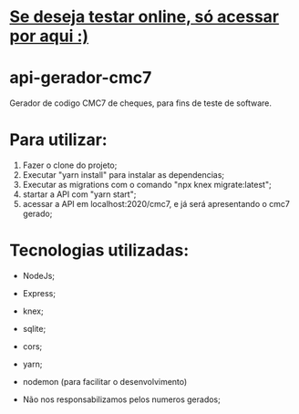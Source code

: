 # <a href="https://facil-e-simples.github.io/gerador-cmc7">Se deseja testar online, só acessar por aqui :)</a>

# api-gerador-cmc7
Gerador de codigo CMC7 de cheques, para fins de teste de software.

# Para  utilizar:
 1. Fazer o clone do projeto;
 2. Executar "yarn install" para instalar as dependencias;
 3. Executar as migrations com o comando "npx knex migrate:latest";
 4. startar a API com "yarn start";
 5. acessar a API em localhost:2020/cmc7, e já será apresentando o cmc7 gerado;

# Tecnologias utilizadas:
 * NodeJs;
 * Express;
 * knex;
 * sqlite;
 * cors;
 * yarn;
 * nodemon (para facilitar o desenvolvimento)


* Não nos responsabilizamos pelos numeros gerados;
